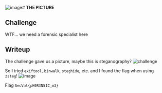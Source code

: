 ![image](https://github.com/agj1ss/CTF_Write_up/assets/108376735/eb8c373f-a834-4062-a6b5-82633f980ee2)# **THE PICTURE**
## **Challenge**
WTF... we need a forensic specialist here

## **Writeup**
The challenge gave us a picture, maybe this is steganography?
![challenge](https://github.com/agj1ss/CTF_Write_up/assets/108376735/dbac3b61-dec4-4118-a8fc-6e26bb9e2f15)

So I tried `exiftool`, `binwalk`, `steghide`, etc. and I found the flag when using `zsteg`!
![image](https://github.com/agj1ss/CTF_Write_up/assets/108376735/943c6c38-7c40-42a8-b6be-8626659cf25c)


Flag `SecVal{pH0R3N51C_m3}`
